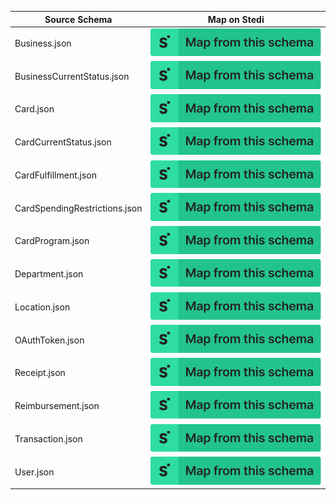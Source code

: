 | Source Schema                 | Map on Stedi                                                                                                                                                                                                                 |
| ----------------------------- | ---------------------------------------------------------------------------------------------------------------------------------------------------------------------------------------------------------------------------- |
| Business.json                 | [![Map from this schema](/schemas/MapFromThisSchema.svg)](https://terminal.stedi.com/mappings/import?source_json_schema=https://raw.githubusercontent.com/Stedi/registry/main/schemas/ramp/v1/Business.json)                 |
| BusinessCurrentStatus.json    | [![Map from this schema](/schemas/MapFromThisSchema.svg)](https://terminal.stedi.com/mappings/import?source_json_schema=https://raw.githubusercontent.com/Stedi/registry/main/schemas/ramp/v1/BusinessCurrentStatus.json)    |
| Card.json                     | [![Map from this schema](/schemas/MapFromThisSchema.svg)](https://terminal.stedi.com/mappings/import?source_json_schema=https://raw.githubusercontent.com/Stedi/registry/main/schemas/ramp/v1/Card.json)                     |
| CardCurrentStatus.json        | [![Map from this schema](/schemas/MapFromThisSchema.svg)](https://terminal.stedi.com/mappings/import?source_json_schema=https://raw.githubusercontent.com/Stedi/registry/main/schemas/ramp/v1/CardCurrentStatus.json)        |
| CardFulfillment.json          | [![Map from this schema](/schemas/MapFromThisSchema.svg)](https://terminal.stedi.com/mappings/import?source_json_schema=https://raw.githubusercontent.com/Stedi/registry/main/schemas/ramp/v1/CardFulfillment.json)          |
| CardSpendingRestrictions.json | [![Map from this schema](/schemas/MapFromThisSchema.svg)](https://terminal.stedi.com/mappings/import?source_json_schema=https://raw.githubusercontent.com/Stedi/registry/main/schemas/ramp/v1/CardSpendingRestrictions.json) |
| CardProgram.json              | [![Map from this schema](/schemas/MapFromThisSchema.svg)](https://terminal.stedi.com/mappings/import?source_json_schema=https://raw.githubusercontent.com/Stedi/registry/main/schemas/ramp/v1/CardProgram.json)              |
| Department.json               | [![Map from this schema](/schemas/MapFromThisSchema.svg)](https://terminal.stedi.com/mappings/import?source_json_schema=https://raw.githubusercontent.com/Stedi/registry/main/schemas/ramp/v1/Department.json)               |
| Location.json                 | [![Map from this schema](/schemas/MapFromThisSchema.svg)](https://terminal.stedi.com/mappings/import?source_json_schema=https://raw.githubusercontent.com/Stedi/registry/main/schemas/ramp/v1/Location.json)                 |
| OAuthToken.json               | [![Map from this schema](/schemas/MapFromThisSchema.svg)](https://terminal.stedi.com/mappings/import?source_json_schema=https://raw.githubusercontent.com/Stedi/registry/main/schemas/ramp/v1/OAuthToken.json)               |
| Receipt.json                  | [![Map from this schema](/schemas/MapFromThisSchema.svg)](https://terminal.stedi.com/mappings/import?source_json_schema=https://raw.githubusercontent.com/Stedi/registry/main/schemas/ramp/v1/Receipt.json)                  |
| Reimbursement.json            | [![Map from this schema](/schemas/MapFromThisSchema.svg)](https://terminal.stedi.com/mappings/import?source_json_schema=https://raw.githubusercontent.com/Stedi/registry/main/schemas/ramp/v1/Reimbursement.json)            |
| Transaction.json              | [![Map from this schema](/schemas/MapFromThisSchema.svg)](https://terminal.stedi.com/mappings/import?source_json_schema=https://raw.githubusercontent.com/Stedi/registry/main/schemas/ramp/v1/Transaction.json)              |
| User.json                     | [![Map from this schema](/schemas/MapFromThisSchema.svg)](https://terminal.stedi.com/mappings/import?source_json_schema=https://raw.githubusercontent.com/Stedi/registry/main/schemas/ramp/v1/User.json)                     |